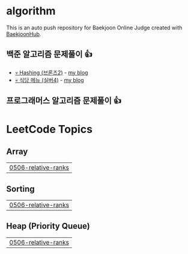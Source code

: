 # algorithm
This is an auto push repository for Baekjoon Online Judge created with [BaekjoonHub](https://github.com/BaekjoonHub/BaekjoonHub).

## 백준 알고리즘 문제풀이 :+1:
- [💀 Hashing (브론즈2)](백준/Bronze/15829. Hashing) - [my blog](https://velog.io/@sun-8/99클럽-코테-스터디-7일차-TIL-Hashing)
- [💀 식당 메뉴 (실버4)](백준/Silver/26043. 식당 메뉴) - [my blog](https://velog.io/@sun-8/99클럽-코테-스터디-14일차-TIL-식당-메뉴)

## 프로그래머스 알고리즘 문제풀이 :+1:

<!---LeetCode Topics Start-->
# LeetCode Topics
## Array
|  |
| ------- |
| [0506-relative-ranks](https://github.com/sun-8/algorithm/tree/master/0506-relative-ranks) |
## Sorting
|  |
| ------- |
| [0506-relative-ranks](https://github.com/sun-8/algorithm/tree/master/0506-relative-ranks) |
## Heap (Priority Queue)
|  |
| ------- |
| [0506-relative-ranks](https://github.com/sun-8/algorithm/tree/master/0506-relative-ranks) |
<!---LeetCode Topics End-->